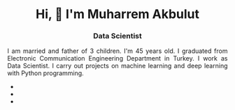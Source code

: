 <img src="">

<h1 align="center">Hi, 👋 I'm Muharrem Akbulut</h1>

<h3 align="center">Data Scientist</h3>

<p align="justify">I am married and father of 3 children. I'm 45 years old. I graduated from Electronic Communication Engineering Department in Turkey. I work as Data Scientist. I carry out projects on machine learning and deep learning with Python programming.
</p>

<ul>
  <li></li>
  <li></li>
  <li></li>

</ul>
